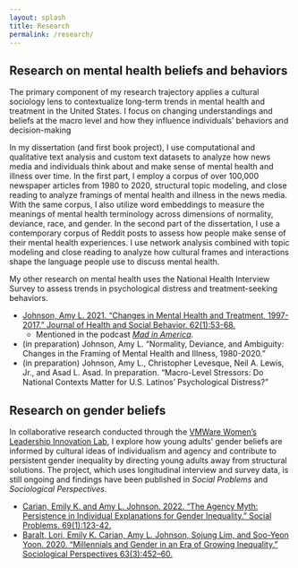 ```yaml
---
layout: splash
title: Research
permalink: /research/
---
```


## Research on mental health beliefs and behaviors

The primary component of my research trajectory applies a cultural sociology lens to contextualize long-term trends in mental health and treatment in the United States. I focus on changing understandings and beliefs at the macro level and how they influence individuals’ behaviors and decision-making

In my dissertation (and first book project), I use computational and qualitative text analysis and custom text datasets to analyze how news media and individuals think about and make sense of mental health and illness over time. In the first part, I employ a corpus of over 100,000 newspaper articles from 1980 to 2020, structural topic modeling, and close reading to analyze framings of mental health and illness in the news media. With the same corpus, I also utilize word embeddings to measure the meanings of mental health terminology across dimensions of normality, deviance, race, and gender. In the second part of the dissertation, I use a contemporary corpus of Reddit posts to assess how people make sense of their mental health experiences. I use network analysis combined with topic modeling and close reading to analyze how cultural frames and interactions shape the language people use to discuss mental health.

My other research on mental health uses the National Health Interview Survey to assess trends in psychological distress and treatment-seeking behaviors. 

- [Johnson, Amy L. 2021. “Changes in Mental Health and Treatment, 1997-2017.” Journal of Health and Social Behavior. 62(1):53-68.](https://doi.org/10.1177/0022146520984136)
    - Mentioned in the podcast [*Mad in America*](https://www.madinamerica.com/2022/05/failings-mental-health-dangerous/).
- (in preparation) Johnson, Amy L. “Normality, Deviance, and Ambiguity: Changes in the Framing of Mental Health and Illness, 1980-2020.”
- (in preparation) Johnson, Amy L., Christopher Levesque, Neil A. Lewis, Jr., and Asad L. Asad. In preparation. “Macro-Level Stressors: Do National Contexts Matter for U.S. Latinos’ Psychological Distress?”

## Research on gender beliefs

In collaborative research conducted through the [VMWare Women’s Leadership Innovation Lab](https://womensleadership.stanford.edu/), I explore how young adults’ gender beliefs are informed by cultural ideas of individualism and agency and contribute to persistent gender inequality by directing young adults away from structural solutions. The project, which uses longitudinal interview and survey data, is still ongoing and findings have been published in *Social Problems* and *Sociological Perspectives*.

- [Carian, Emily K. and Amy L. Johnson. 2022. “The Agency Myth: Persistence in Individual Explanations for Gender Inequality.” Social Problems. 69(1):123-42.](https://doi.org/10.1093/socpro/spaa072)
- [Baralt, Lori, Emily K. Carian, Amy L. Johnson, Sojung Lim, and Soo-Yeon Yoon. 2020. “Millennials and Gender in an Era of Growing Inequality.” Sociological Perspectives 63(3):452–60.](https://href.li/?https://doi.org/10.1177/0731121420915870)

